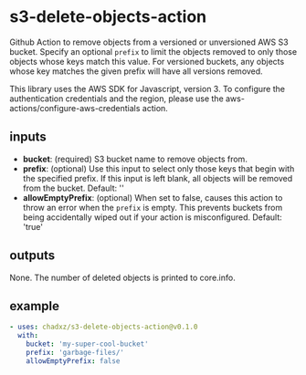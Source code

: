 # s3-delete-objects-action

Github Action to remove objects from a versioned or unversioned AWS S3 bucket.
Specify an optional `prefix` to limit the objects removed to only those objects
whose keys match this value. For versioned buckets, any objects whose key
matches the given prefix will have all versions removed.

This library uses the AWS SDK for Javascript, version 3. To configure the
authentication credentials and the region, please use the
aws-actions/configure-aws-credentials action.

## inputs

- **bucket**: (required) S3 bucket name to remove objects from.
- **prefix**: (optional) Use this input to select only those keys that begin
  with the specified prefix. If this input is left blank, all objects will be
  removed from the bucket. Default: ''
- **allowEmptyPrefix**: (optional) When set to false, causes this action to
  throw an error when the `prefix` is empty. This prevents buckets from being
  accidentally wiped out if your action is misconfigured. Default: 'true'

## outputs

None. The number of deleted objects is printed to core.info.

## example

```yml
- uses: chadxz/s3-delete-objects-action@v0.1.0
  with:
    bucket: 'my-super-cool-bucket'
    prefix: 'garbage-files/'
    allowEmptyPrefix: false
```
